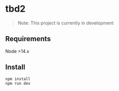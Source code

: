 # tbd2

> Note: This project is currently in development

## Requirements

Node >14.x

## Install

```
npm install
npm run dev
```
